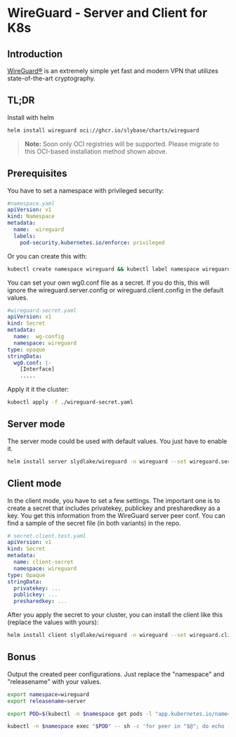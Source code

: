 # WireGuard - Server and Client for K8s

## Introduction
[WireGuard®](https://github.com/linuxserver/docker-wireguard) is an extremely simple yet fast and modern VPN that utilizes state-of-the-art cryptography.

## TL;DR

Install with helm
```bash
helm install wireguard oci://ghcr.io/slybase/charts/wireguard
```

> **Note:** Soon only OCI registries will be supported. Please migrate to this OCI-based installation method shown above.


## Prerequisites
You have to set a namespace with privileged security:
```yaml
#namespace.yaml
apiVersion: v1
kind: Namespace
metadata:
  name:  wireguard
  labels:
    pod-security.kubernetes.io/enforce: privileged
```
Or you can create this with:
```bash
kubectl create namespace wireguard && kubectl label namespace wireguard pod-security.kubernetes.io/enforce=privileged --overwrite
```
You can set your own wg0.conf file as a secret. If you do this, this will ignore the wireguard.server.config or wireguard.client.config in the default values.

```yaml
#wireguard-secret.yaml
apiVersion: v1
kind: Secret
metadata:
  name:  wg-config
  namespace: wireguard
type: opaque
stringData:
  wg0.conf: |-
    [Interface]
    .....
```
Apply it it the cluster:
```bash
kubectl apply -f ./wireguard-secret.yaml
```

## Server mode
The server mode could be used with default values. You just have to enable it.
```bash
helm install server slydlake/wireguard -n wireguard --set wireguard.server.enabled=true
```

## Client mode
In the client mode, you have to set a few settings. The important one is to create a secret that includes privatekey, publickey and presharedkey as a key. You get this information from the WireGuard server peer conf.
You can find a sample of the secret file (in both variants) in the repo.
```yaml
# secret.client.test.yaml
apiVersion: v1
kind: Secret
metadata:
  name: client-secret
  namespace: wireguard
type: Opaque
stringData:
  privatekey: ...
  publickey: ...
  presharedkey: ...
```
After you apply the secret to your cluster, you can install the client like this (replace the values with yours):
```bash
helm install client slydlake/wireguard -n wireguard --set wireguard.client.enabled=true,wireguard.client.config.existingSecret=client-secret,wireguard.client.config.address="10.13.13.2/24",wireguard.client.config.endpoint="vpn.example.com:51820"
```


## Bonus
Output the created peer configurations. Just replace the "namespace" and "releasename" with your values.
```bash
export namespace=wireguard
export releasename=server

export POD=$(kubectl -n $namespace get pods -l "app.kubernetes.io/name=wireguard,app.kubernetes.io/instance=$releasename" -o jsonpath='{.items[0].metadata.name}')

kubectl -n $namespace exec "$POD" -- sh -c 'for peer in "$@"; do echo -e "\n\n--- Peer ${peer} ---"; cat "/config/peer_${peer}/peer_${peer}.conf"; done' sh $(kubectl -n $namespace get pod "$POD" -o jsonpath="{.spec.containers[0].env[?(@.name=='PEERS')].value}" | jq -r -R 'split(",")[]')
```
